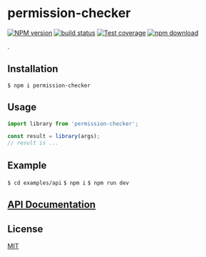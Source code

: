 # permission-checker

[![NPM version][npm-image]][npm-url]
[![build status][travis-image]][travis-url]
[![Test coverage][codecov-image]][codecov-url]
[![npm download][download-image]][download-url]

.

## Installation

`$ npm i permission-checker`

## Usage

```js
import library from 'permission-checker';

const result = library(args);
// result is ...
```

## Example

`$ cd examples/api`
`$ npm i`
`$ npm run dev`

## [API Documentation](https://zakodium.github.io/permission-checker/)

## License

[MIT](./LICENSE)

[npm-image]: https://img.shields.io/npm/v/permission-checker.svg?style=flat-square
[npm-url]: https://www.npmjs.com/package/permission-checker
[travis-image]: https://img.shields.io/com/travis/zakodium/permission-checker/master.svg?style=flat-square
[travis-url]: https://travis-ci.com/zakodium/permission-checker
[codecov-image]: https://img.shields.io/codecov/c/github/zakodium/permission-checker.svg?style=flat-square
[codecov-url]: https://codecov.io/gh/zakodium/permission-checker
[download-image]: https://img.shields.io/npm/dm/permission-checker.svg?style=flat-square
[download-url]: https://www.npmjs.com/package/permission-checker

